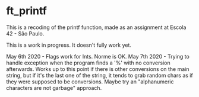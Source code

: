 # ft_printf

This is a recoding of the printf function, made as an assignment at Escola 42 - São Paulo.

This is a work in progress. It doesn't fully work yet.

May 6th 2020 - Flags work for Ints. Norme is OK.
May 7th 2020 - Trying to handle exception when the program finds a '%' with no conversion afterwards. Works up to this point if there is other conversions on the main string, but if it's the last one of the string, it tends to grab random chars as if they were supposed to be conversions. Maybe try an "alphanumeric characters are not garbage" approach.
